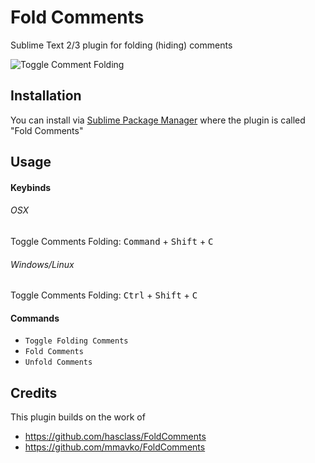 # Fold Comments

Sublime Text 2/3 plugin for folding (hiding) comments

![Toggle Comment Folding](https://raw.github.com/artisin/st-package-control/master/foldcomments/foldcomments.gif)


## Installation

You can install via [Sublime Package Manager](https://sublime.wbond.net/) where the plugin is called "Fold Comments"


## Usage

#### Keybinds

###### OSX
Toggle Comments Folding: <kbd>Command</kbd> + <kbd>Shift</kbd> + <kbd>C</kbd>

###### Windows/Linux
Toggle Comments Folding: <kbd>Ctrl</kbd> + <kbd>Shift</kbd> + <kbd>C</kbd>


#### Commands

* `Toggle Folding Comments`
* `Fold Comments`
* `Unfold Comments`


## Credits

This plugin builds on the work of
- https://github.com/hasclass/FoldComments
- https://github.com/mmavko/FoldComments